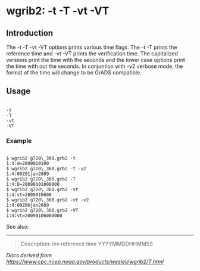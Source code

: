 # wgrib2: -t -T -vt -VT

## Introduction

The -t -T -vt -VT options prints various time flags.
The -t -T prints the reference time
and -vt -VT prints the verification time.
The capitalized versions print the time with the seconds
and the lower case options print the time with out the seconds.
In conjuntion with -v2 verbose mode, the
format of the time will change to be GrADS compatible.

## Usage

```

-t
-T
-vt
-VT

```

### Example

```

$ wgrib2 g720\_360.grb2 -t
1:4:d=2009010100
$ wgrib2 g720\_360.grb2 -t -v2
1:4:00Z01jan2009
$ wgrib2 g720\_360.grb2 -T
1:4:D=20090101000000
$ wgrib2 g720\_360.grb2 -vt
1:4:vt=2009010600
$ wgrib2 g720\_360.grb2 -vt -v2
1:4:00Z06jan2009
$ wgrib2 g720\_360.grb2 -VT
1:4:vt=20090106000000

```

See also:

---

> Description: inv reference time YYYYMMDDHHMMSS

_Docs derived from <https://www.cpc.ncep.noaa.gov/products/wesley/wgrib2/T.html>_
